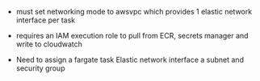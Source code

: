 - must set networking mode to awsvpc which provides 1 elastic network interface per task

- requires an IAM execution role to pull from ECR, secrets manager and write to cloudwatch

- Need to assign a fargate task Elastic network interface a subnet and security group